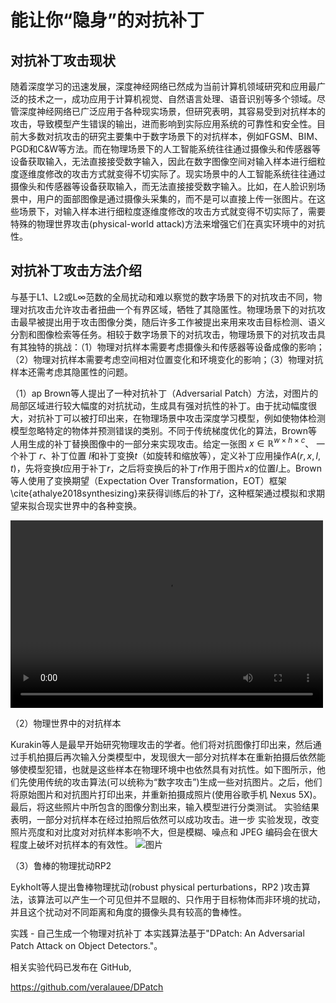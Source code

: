 # 能让你“隐身”的对抗补丁

## 对抗补丁攻击现状
随着深度学习的迅速发展，深度神经网络已然成为当前计算机领域研究和应用最广泛的技术之一，成功应用于计算机视觉、自然语言处理、语音识别等多个领域。尽管深度神经网络已广泛应用于各种现实场景，但研究表明，其容易受到对抗样本的攻击，导致模型产生错误的输出，进而影响到实际应用系统的可靠性和安全性。目前大多数对抗攻击的研究主要集中于数字场景下的对抗样本，例如FGSM、BIM、PGD和C&W等方法。而在物理场景下的人工智能系统往往通过摄像头和传感器等设备获取输入，无法直接接受数字输入，因此在数字图像空间对输入样本进行细粒度逐维度修改的攻击方式就变得不切实际了。现实场景中的人工智能系统往往通过摄像头和传感器等设备获取输入，而无法直接接受数字输入。比如，在人脸识别场景中，用户的面部图像是通过摄像头采集的，而不是可以直接上传一张图片。在这些场景下，对输入样本进行细粒度逐维度修改的攻击方式就变得不切实际了，需要特殊的物理世界攻击(physical-world attack)方法来增强它们在真实环境中的对抗性。

## 对抗补丁攻击方法介绍
与基于L1、L2或L∞范数的全局扰动和难以察觉的数字场景下的对抗攻击不同，物理对抗攻击允许攻击者扭曲一个有界区域，牺牲了其隐匿性。物理场景下的对抗攻击最早被提出用于攻击图像分类，随后许多工作被提出来用来攻击目标检测、语义分割和图像检索等任务。相较于数字场景下的对抗攻击，物理场景下的对抗攻击具有其独特的挑战：（1）物理对抗样本需要考虑摄像头和传感器等设备成像的影响；（2）物理对抗样本需要考虑空间相对位置变化和环境变化的影响；（3）物理对抗样本还需考虑其隐匿性的问题。

（1）ap
Brown等人提出了一种对抗补丁（Adversarial Patch）方法，对图片的局部区域进行较大幅度的对抗扰动，生成具有强对抗性的补丁。由于扰动幅度很大，对抗补丁可以被打印出来，在物理场景中攻击深度学习模型，例如使物体检测模型忽略特定的物体并预测错误的类别。不同于传统梯度优化的算法，Brown等人用生成的补丁替换图像中的一部分来实现攻击。给定一张图 $x \in \mathbb{R}^{w \times h \times c}$、 一个补丁 $r$、补丁位置 $l$和补丁变换$t$（如旋转和缩放等），定义补丁应用操作$A(r, x, l, t)$，先将变换$t$应用于补丁$r$，之后将变换后的补丁$r$作用于图片$x$的位置$l$上。Brown等人使用了变换期望（Expectation Over Transformation，EOT）框架\cite{athalye2018synthesizing}来获得训练后的补丁$\widehat{r}$，这种框架通过模拟和求期望来拟合现实世界中的各种变换。

<video src="Adversarial Patch.mp4" controls="controls" width="500" height="300"></video>

（2）物理世界中的对抗样本

Kurakin等人是最早开始研究物理攻击的学者。他们将对抗图像打印出来，然后通过手机拍摄后再次输入分类模型中，发现很大一部分对抗样本在重新拍摄后依然能够使模型犯错，也就是这些样本在物理环境中也依然具有对抗性。如下图所示，他们先使用传统的攻击算法(可以统称为“数字攻击”)生成一些对抗图片。之后，他们将原始图片和对抗图片打印出来，并重新拍摄成照片(使用谷歌手机 Nexus 5X)。最后，将这些照片中所包含的图像分割出来，输入模型进行分类测试。 实验结果表明，一部分对抗样本在经过拍照后依然可以成功攻击。进一步 实验发现，改变照片亮度和对比度对对抗样本影响不大，但是模糊、噪点和 JPEG 编码会在很大程度上破坏对抗样本的有效性。
![图片](Kurakin.jpg "物理世界攻击")

（3）鲁棒的物理扰动RP2

Eykholt等人提出鲁棒物理扰动(robust physical perturbations，RP2 )攻击算法，该算法可以产生一个可见但并不显眼的、只作用于目标物体而非环境的扰动，并且这个扰动对不同距离和角度的摄像头具有较高的鲁棒性。



 
实践 - 自己生成一个物理对抗补丁
本实践算法基于"DPatch: An Adversarial Patch Attack on Object Detectors."。

相关实验代码已发布在 GitHub,

https://github.com/veralauee/DPatch
